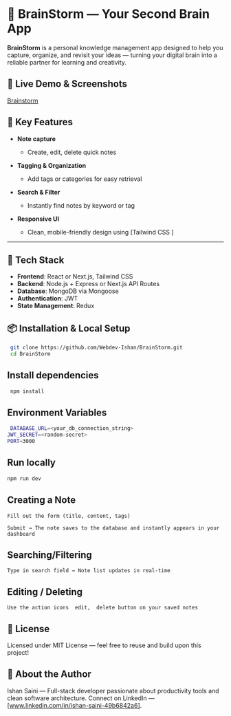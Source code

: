 # 🧠 BrainStorm — Your Second Brain App

 **BrainStorm** is a personal knowledge management app designed to help you capture, organize, and revisit your ideas — turning your digital brain into a reliable partner for learning and creativity.

## 🚀 Live Demo & Screenshots

[Brainstorm](https://www.brainstormideas.xyz/Profile)

## 🎯 Key Features

- **Note capture**

  - Create, edit, delete quick notes

- **Tagging & Organization**

  - Add tags or categories for easy retrieval

- **Search & Filter**

  - Instantly find notes by keyword or tag

- **Responsive UI**
  - Clean, mobile-friendly design using [Tailwind CSS ]

---

## 🧩 Tech Stack

- **Frontend**: React or Next.js, Tailwind CSS
- **Backend**: Node.js + Express or Next.js API Routes
- **Database**: MongoDB via Mongoose
- **Authentication**: JWT
- **State Management**: Redux

## 📦 Installation & Local Setup

```bash
 git clone https://github.com/Webdev-Ishan/BrainStorm.git
 cd BrainStorm

```

## Install dependencies

```bash
 npm install
```

## Environment Variables

```bash
 DATABASE_URL=<your_db_connection_string>
JWT_SECRET=<random-secret>
PORT=3000
```

## Run locally

```bash
npm run dev
```

 ## Creating a Note

    Fill out the form (title, content, tags)

    Submit → The note saves to the database and instantly appears in your dashboard

 ## Searching/Filtering

    Type in search field → Note list updates in real-time

## Editing / Deleting

    Use the action icons  edit,  delete button on your saved notes


## 📄 License

Licensed under MIT License — feel free to reuse and build upon this project!



## 👤 About the Author

Ishan Saini — Full-stack developer passionate about productivity tools and clean software architecture.
Connect on LinkedIn — [www.linkedin.com/in/ishan-saini-49b6842a6].




